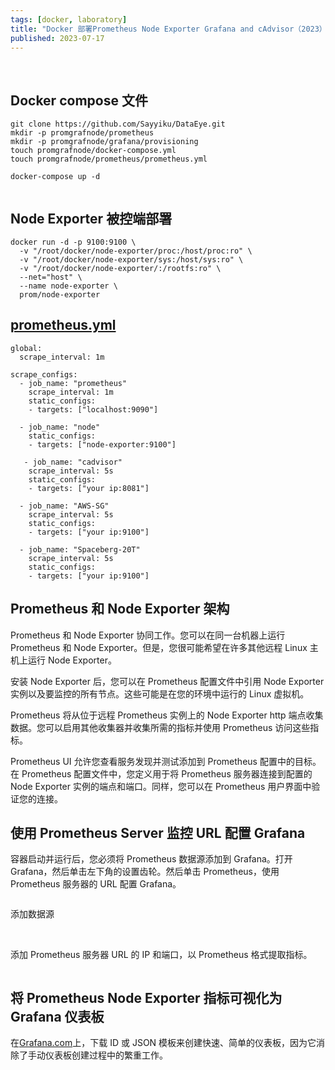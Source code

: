 ```yaml
---
tags: [docker, laboratory]
title: "Docker 部署Prometheus Node Exporter Grafana and cAdvisor（2023）"
published: 2023-07-17
---
```


<picture>
    <source srcset="https://s3.catcat.blog/images/2023/07/image-33-1024x514.avif" type="image/avif">
    <source srcset="https://s3.catcat.blog/images/2023/07/image-33-1024x514.webp" type="image/webp">
    <img src="https://s3.catcat.blog/images/2023/07/image-33-1024x514.jpg" alt="" loading="lazy">
</picture>

<picture>
    <source srcset="https://s3.catcat.blog/images/2023/07/image-34-1024x517.avif" type="image/avif">
    <source srcset="https://s3.catcat.blog/images/2023/07/image-34-1024x517.webp" type="image/webp">
    <img src="https://s3.catcat.blog/images/2023/07/image-34-1024x517.jpg" alt="" loading="lazy">
</picture>

## Docker compose 文件

```shell
git clone https://github.com/Sayyiku/DataEye.git
mkdir -p promgrafnode/prometheus
mkdir -p promgrafnode/grafana/provisioning
touch promgrafnode/docker-compose.yml
touch promgrafnode/prometheus/prometheus.yml

docker-compose up -d
```

<picture>
    <source srcset="https://s3.catcat.blog/images/2023/07/image-35-1024x259.avif" type="image/avif">
    <source srcset="https://s3.catcat.blog/images/2023/07/image-35-1024x259.webp" type="image/webp">
    <img src="https://s3.catcat.blog/images/2023/07/image-35-1024x259.jpg" alt="" loading="lazy">
</picture>

## Node Exporter 被控端部署

```shell
docker run -d -p 9100:9100 \
  -v "/root/docker/node-exporter/proc:/host/proc:ro" \
  -v "/root/docker/node-exporter/sys:/host/sys:ro" \
  -v "/root/docker/node-exporter/:/rootfs:ro" \
  --net="host" \
  --name node-exporter \
  prom/node-exporter
```

## [prometheus.yml](https://github.com/Sayyiku/DataEye/commit/2e3ab0e9609afb9f32b262fbeeb68589edfea193)

```shell
global: 
  scrape_interval: 1m

scrape_configs: 
  - job_name: "prometheus" 
    scrape_interval: 1m 
    static_configs: 
    - targets: ["localhost:9090"]

  - job_name: "node" 
    static_configs: 
    - targets: ["node-exporter:9100"]
    
   - job_name: "cadvisor" 
    scrape_interval: 5s 
    static_configs: 
    - targets: ["your ip:8081"]
  
  - job_name: "AWS-SG" 
    scrape_interval: 5s 
    static_configs: 
    - targets: ["your ip:9100"]
  
  - job_name: "Spaceberg-20T"   
    scrape_interval: 5s 
    static_configs: 
    - targets: ["your ip:9100"]
```

## Prometheus 和 Node Exporter 架构

Prometheus 和 Node Exporter 协同工作。您可以在同一台机器上运行 Prometheus 和 Node Exporter。但是，您很可能希望在许多其他远程 Linux 主机上运行 Node Exporter。

安装 Node Exporter 后，您可以在 Prometheus 配置文件中引用 Node Exporter 实例以及要监控的所有节点。这些可能是在您的环境中运行的 Linux 虚拟机。

Prometheus 将从位于远程 Prometheus 实例上的 Node Exporter http 端点收集数据。您可以启用其他收集器并收集所需的指标并使用 Prometheus 访问这些指标。

Prometheus UI 允许您查看服务发现并测试添加到 Prometheus 配置中的目标。在 Prometheus 配置文件中，您定义用于将 Prometheus 服务器连接到配置的 Node Exporter 实例的端点和端口。同样，您可以在 Prometheus 用户界面中验证您的连接。

## 使用 Prometheus Server 监控 URL 配置 Grafana

容器启动并运行后，您必须将 Prometheus 数据源添加到 Grafana。打开 Grafana，然后单击左下角的设置齿轮。然后单击 Prometheus，使用 Prometheus 服务器的 URL 配置 Grafana。

<picture>
    <source srcset="https://s3.catcat.blog/images/2023/07/image-36-1024x520.avif" type="image/avif">
    <source srcset="https://s3.catcat.blog/images/2023/07/image-36-1024x520.webp" type="image/webp">
    <img src="https://s3.catcat.blog/images/2023/07/image-36-1024x520.jpg" alt="" loading="lazy">
</picture>

添加数据源

<picture>
    <source srcset="https://s3.catcat.blog/images/2023/07/image-37-1024x186.avif" type="image/avif">
    <source srcset="https://s3.catcat.blog/images/2023/07/image-37-1024x186.webp" type="image/webp">
    <img src="https://s3.catcat.blog/images/2023/07/image-37-1024x186.jpg" alt="" loading="lazy">
</picture>

<picture>
    <source srcset="https://s3.catcat.blog/images/2023/07/image-38-1024x463.avif" type="image/avif">
    <source srcset="https://s3.catcat.blog/images/2023/07/image-38-1024x463.webp" type="image/webp">
    <img src="https://s3.catcat.blog/images/2023/07/image-38-1024x463.jpg" alt="" loading="lazy">
</picture>

添加 Prometheus 服务器 URL 的 IP 和端口，以 Prometheus 格式提取指标。

<picture>
    <source srcset="https://s3.catcat.blog/images/2023/07/image-39-1024x731.avif" type="image/avif">
    <source srcset="https://s3.catcat.blog/images/2023/07/image-39-1024x731.webp" type="image/webp">
    <img src="https://s3.catcat.blog/images/2023/07/image-39-1024x731.jpg" alt="" loading="lazy">
</picture>

## 将 Prometheus Node Exporter 指标可视化为 Grafana 仪表板

在[Grafana.com](http://grafana.com/)上，下载 ID 或 JSON 模板来创建快速、简单的仪表板，因为它消除了手动仪表板创建过程中的繁重工作。

<picture>
    <source srcset="https://s3.catcat.blog/images/2023/07/image-40-1024x516.avif" type="image/avif">
    <source srcset="https://s3.catcat.blog/images/2023/07/image-40-1024x516.webp" type="image/webp">
    <img src="https://s3.catcat.blog/images/2023/07/image-40-1024x516.jpg" alt="" loading="lazy">
</picture>

<picture>
    <source srcset="https://s3.catcat.blog/images/2023/07/image-174.avif" type="image/avif">
    <source srcset="https://s3.catcat.blog/images/2023/07/image-174.webp" type="image/webp">
    <img src="https://s3.catcat.blog/images/2023/07/image-174.jpg" alt="" loading="lazy">
</picture>